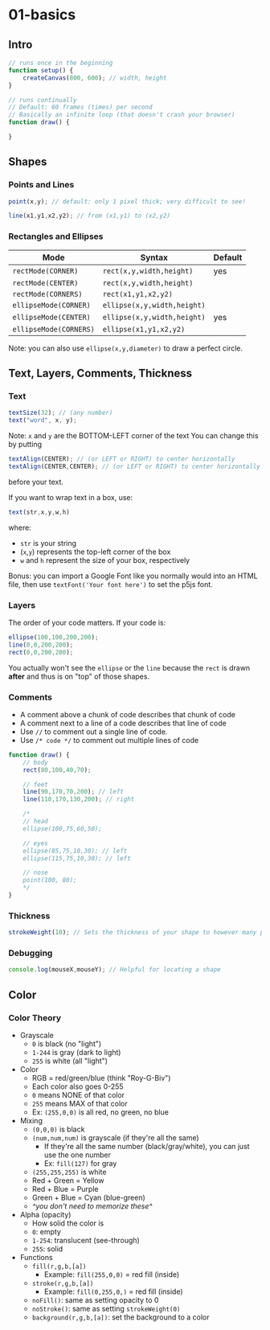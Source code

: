 # 01-basics

## Intro
```js
// runs once in the beginning
function setup() {
    createCanvas(800, 600); // width, height
}

// runs continually
// Default: 60 frames (times) per second
// Basically an infinite loop (that doesn't crash your browser)
function draw() {

}
```

## Shapes

### Points and Lines

```js
point(x,y); // default: only 1 pixel thick; very difficult to see!

line(x1,y1,x2,y2); // from (x1,y1) to (x2,y2)
```

### Rectangles and Ellipses

| Mode | Syntax | Default |
| --- | --- | --- |
| `rectMode(CORNER)` | `rect(x,y,width,height)` | yes |
| `rectMode(CENTER)` | `rect(x,y,width,height)` |  |
| `rectMode(CORNERS)` | `rect(x1,y1,x2,y2)` |  |
| `ellipseMode(CORNER)` | `ellipse(x,y,width,height)` |  |
| `ellipseMode(CENTER)` | `ellipse(x,y,width,height)` | yes |
| `ellipseMode(CORNERS)` | `ellipse(x1,y1,x2,y2)` |  |

Note: you can also use `ellipse(x,y,diameter)` to draw a perfect circle.

## Text, Layers, Comments, Thickness

### Text

```js
textSize(32); // (any number)             
text("word", x, y);
```
Note: `x` and `y` are the BOTTOM-LEFT corner of the text
You can change this by putting 
```js
textAlign(CENTER); // (or LEFT or RIGHT) to center horizontally
textAlign(CENTER,CENTER); // (or LEFT or RIGHT) to center horizontally AND vertically
```
before your text.

If you want to wrap text in a box, use:
```js
text(str,x,y,w,h)
```
where:
* `str` is your string
* (`x`,`y`) represents the top-left corner of the box
* `w` and `h` represent the size of your box, respectively

Bonus: you can import a Google Font like you normally would into an HTML file, then use `textFont('Your font here')` to set the p5js font.

### Layers

The order of your code matters. If your code is:
```js
ellipse(100,100,200,200);
line(0,0,200,200);
rect(0,0,200,200);
```
You actually won't see the `ellipse` or the `line` because the `rect` is drawn **after** and thus is on "top" of those shapes.

### Comments

* A comment above a chunk of code describes that chunk of code
* A comment next to a line of a code describes that line of code
* Use `//` to comment out a single line of code.
* Use `/* code */` to comment out multiple lines of code

```js
function draw() {
    // body
    rect(80,100,40,70);

    // feet
    line(90,170,70,200); // left
    line(110,170,130,200); // right

    /*
    // head
    ellipse(100,75,60,50); 

    // eyes
    ellipse(85,75,10,30); // left
    ellipse(115,75,10,30); // left

    // nose 
    point(100, 80);
    */
}
```

### Thickness

```js
strokeWeight(10); // Sets the thickness of your shape to however many pixels you want
```

### Debugging

```js
console.log(mouseX,mouseY); // Helpful for locating a shape
```

## Color

### Color Theory

* Grayscale
  * `0` is black (no "light")
  * `1-244` is gray (dark to light)
  * `255` is white (all "light")
* Color
  * RGB = red/green/blue (think "Roy-G-Biv")
  * Each color also goes 0-255
  * `0` means NONE of that color
  * `255` means MAX of that color
  * Ex: `(255,0,0)` is all red, no green, no blue
* Mixing
  * `(0,0,0)` is black
  * `(num,num,num)` is grayscale (if they're all the same)
    * If they're all the same number (black/gray/white), you can just use the one number
    * Ex: `fill(127)` for gray
  * `(255,255,255)` is white
  * Red + Green = Yellow
  * Red + Blue = Purple
  * Green + Blue = Cyan (blue-green)
  * _^you don't need to memorize these^_
* Alpha (opacity)
  * How solid the color is
  * `0`: empty
  * `1-254`: translucent (see-through)
  * `255`: solid
* Functions
  * `fill(r,g,b,[a])`
    * Example: `fill(255,0,0)` = red fill (inside)
  * `stroke(r,g,b,[a])`
    * Example: `fill(0,255,0,)` = red fill (inside)
  * `noFill()`: same as setting opacity to 0
  * `noStroke()`: same as setting `strokeWeight(0)`
  * `background(r,g,b,[a])`: set the background to a color